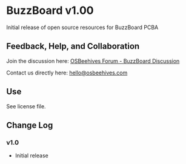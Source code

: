 # BuzzBoard v1.00
Initial release of open source resources for BuzzBoard PCBA

## Feedback, Help, and Collaboration

Join the discussion here: [OSBeehives Forum - BuzzBoard Discussion](https://community.osbeehives.com/t/buzzboard-open-source-development-board-discussion-thread/642)

Contact us directly here: hello@osbeehives.com

## Use

See license file.


## Change Log

### v1.0
  - Initial release


